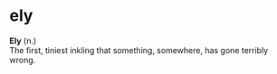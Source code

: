 # ely

**Ely** (n.)
<br />
The first, tiniest inkling that something, somewhere, has gone terribly wrong.
